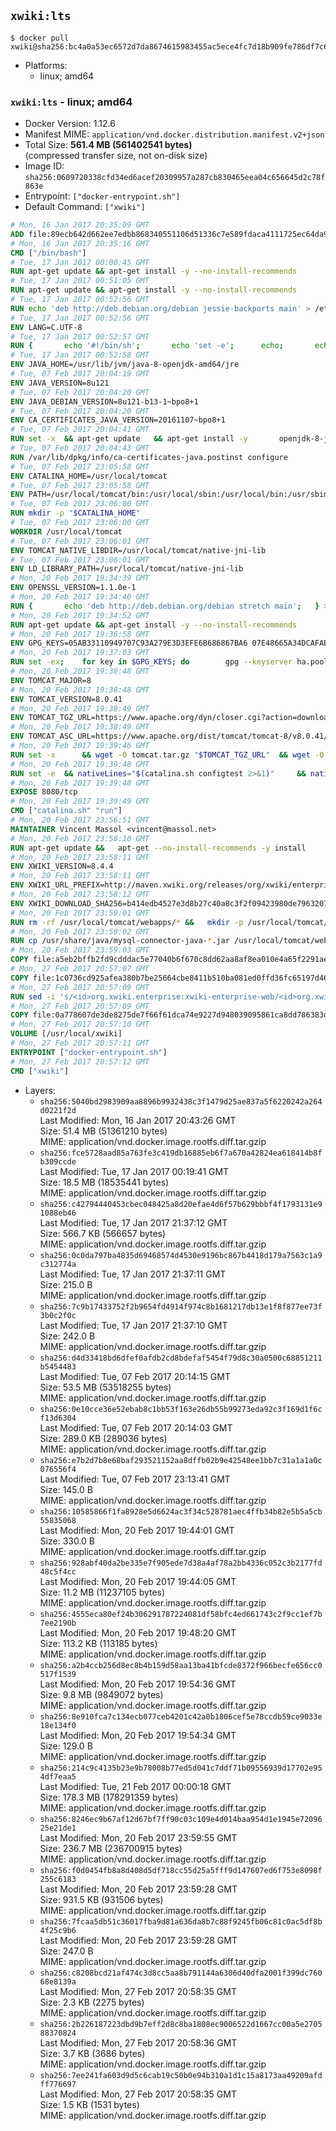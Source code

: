 ## `xwiki:lts`

```console
$ docker pull xwiki@sha256:bc4a0a53ec6572d7da8674615983455ac5ece4fc7d18b909fe786df7c6d94909
```

-	Platforms:
	-	linux; amd64

### `xwiki:lts` - linux; amd64

-	Docker Version: 1.12.6
-	Manifest MIME: `application/vnd.docker.distribution.manifest.v2+json`
-	Total Size: **561.4 MB (561402541 bytes)**  
	(compressed transfer size, not on-disk size)
-	Image ID: `sha256:0609720338cfd34ed6acef20309957a287cb830465eea04c656645d2c78f863e`
-	Entrypoint: `["docker-entrypoint.sh"]`
-	Default Command: `["xwiki"]`

```dockerfile
# Mon, 16 Jan 2017 20:35:09 GMT
ADD file:89ecb642d662ee7edbb868340551106d51336c7e589fdaca4111725ec64da957 in / 
# Mon, 16 Jan 2017 20:35:16 GMT
CMD ["/bin/bash"]
# Tue, 17 Jan 2017 00:00:45 GMT
RUN apt-get update && apt-get install -y --no-install-recommends 		ca-certificates 		curl 		wget 	&& rm -rf /var/lib/apt/lists/*
# Tue, 17 Jan 2017 00:51:05 GMT
RUN apt-get update && apt-get install -y --no-install-recommends 		bzip2 		unzip 		xz-utils 	&& rm -rf /var/lib/apt/lists/*
# Tue, 17 Jan 2017 00:52:56 GMT
RUN echo 'deb http://deb.debian.org/debian jessie-backports main' > /etc/apt/sources.list.d/jessie-backports.list
# Tue, 17 Jan 2017 00:52:56 GMT
ENV LANG=C.UTF-8
# Tue, 17 Jan 2017 00:52:57 GMT
RUN { 		echo '#!/bin/sh'; 		echo 'set -e'; 		echo; 		echo 'dirname "$(dirname "$(readlink -f "$(which javac || which java)")")"'; 	} > /usr/local/bin/docker-java-home 	&& chmod +x /usr/local/bin/docker-java-home
# Tue, 17 Jan 2017 00:52:58 GMT
ENV JAVA_HOME=/usr/lib/jvm/java-8-openjdk-amd64/jre
# Tue, 07 Feb 2017 20:04:19 GMT
ENV JAVA_VERSION=8u121
# Tue, 07 Feb 2017 20:04:20 GMT
ENV JAVA_DEBIAN_VERSION=8u121-b13-1~bpo8+1
# Tue, 07 Feb 2017 20:04:20 GMT
ENV CA_CERTIFICATES_JAVA_VERSION=20161107~bpo8+1
# Tue, 07 Feb 2017 20:04:41 GMT
RUN set -x 	&& apt-get update 	&& apt-get install -y 		openjdk-8-jre-headless="$JAVA_DEBIAN_VERSION" 		ca-certificates-java="$CA_CERTIFICATES_JAVA_VERSION" 	&& rm -rf /var/lib/apt/lists/* 	&& [ "$JAVA_HOME" = "$(docker-java-home)" ]
# Tue, 07 Feb 2017 20:04:43 GMT
RUN /var/lib/dpkg/info/ca-certificates-java.postinst configure
# Tue, 07 Feb 2017 23:05:58 GMT
ENV CATALINA_HOME=/usr/local/tomcat
# Tue, 07 Feb 2017 23:05:58 GMT
ENV PATH=/usr/local/tomcat/bin:/usr/local/sbin:/usr/local/bin:/usr/sbin:/usr/bin:/sbin:/bin
# Tue, 07 Feb 2017 23:06:00 GMT
RUN mkdir -p "$CATALINA_HOME"
# Tue, 07 Feb 2017 23:06:00 GMT
WORKDIR /usr/local/tomcat
# Tue, 07 Feb 2017 23:06:01 GMT
ENV TOMCAT_NATIVE_LIBDIR=/usr/local/tomcat/native-jni-lib
# Tue, 07 Feb 2017 23:06:01 GMT
ENV LD_LIBRARY_PATH=/usr/local/tomcat/native-jni-lib
# Mon, 20 Feb 2017 19:34:39 GMT
ENV OPENSSL_VERSION=1.1.0e-1
# Mon, 20 Feb 2017 19:34:40 GMT
RUN { 		echo 'deb http://deb.debian.org/debian stretch main'; 	} > /etc/apt/sources.list.d/stretch.list 	&& { 		echo 'Package: *'; 		echo 'Pin: release n=stretch'; 		echo 'Pin-Priority: -10'; 		echo; 		echo 'Package: openssl libssl*'; 		echo "Pin: version $OPENSSL_VERSION"; 		echo 'Pin-Priority: 990'; 	} > /etc/apt/preferences.d/stretch-openssl
# Mon, 20 Feb 2017 19:34:52 GMT
RUN apt-get update && apt-get install -y --no-install-recommends 		libapr1 		openssl="$OPENSSL_VERSION" 	&& rm -rf /var/lib/apt/lists/*
# Mon, 20 Feb 2017 19:36:58 GMT
ENV GPG_KEYS=05AB33110949707C93A279E3D3EFE6B686867BA6 07E48665A34DCAFAE522E5E6266191C37C037D42 47309207D818FFD8DCD3F83F1931D684307A10A5 541FBE7D8F78B25E055DDEE13C370389288584E7 61B832AC2F1C5A90F0F9B00A1C506407564C17A3 713DA88BE50911535FE716F5208B0AB1D63011C7 79F7026C690BAA50B92CD8B66A3AD3F4F22C4FED 9BA44C2621385CB966EBA586F72C284D731FABEE A27677289986DB50844682F8ACB77FC2E86E29AC A9C5DF4D22E99998D9875A5110C01C5A2F6059E7 DCFD35E0BF8CA7344752DE8B6FB21E8933C60243 F3A04C595DB5B6A5F1ECA43E3B7BBB100D811BBE F7DA48BB64BCB84ECBA7EE6935CD23C10D498E23
# Mon, 20 Feb 2017 19:37:03 GMT
RUN set -ex; 	for key in $GPG_KEYS; do 		gpg --keyserver ha.pool.sks-keyservers.net --recv-keys "$key"; 	done
# Mon, 20 Feb 2017 19:38:48 GMT
ENV TOMCAT_MAJOR=8
# Mon, 20 Feb 2017 19:38:48 GMT
ENV TOMCAT_VERSION=8.0.41
# Mon, 20 Feb 2017 19:38:49 GMT
ENV TOMCAT_TGZ_URL=https://www.apache.org/dyn/closer.cgi?action=download&filename=tomcat/tomcat-8/v8.0.41/bin/apache-tomcat-8.0.41.tar.gz
# Mon, 20 Feb 2017 19:38:49 GMT
ENV TOMCAT_ASC_URL=https://www.apache.org/dist/tomcat/tomcat-8/v8.0.41/bin/apache-tomcat-8.0.41.tar.gz.asc
# Mon, 20 Feb 2017 19:39:46 GMT
RUN set -x 		&& wget -O tomcat.tar.gz "$TOMCAT_TGZ_URL" 	&& wget -O tomcat.tar.gz.asc "$TOMCAT_ASC_URL" 	&& gpg --batch --verify tomcat.tar.gz.asc tomcat.tar.gz 	&& tar -xvf tomcat.tar.gz --strip-components=1 	&& rm bin/*.bat 	&& rm tomcat.tar.gz* 		&& nativeBuildDir="$(mktemp -d)" 	&& tar -xvf bin/tomcat-native.tar.gz -C "$nativeBuildDir" --strip-components=1 	&& nativeBuildDeps=" 		gcc 		libapr1-dev 		libssl-dev 		make 		openjdk-${JAVA_VERSION%%[-~bu]*}-jdk=$JAVA_DEBIAN_VERSION 	" 	&& apt-get update && apt-get install -y --no-install-recommends $nativeBuildDeps && rm -rf /var/lib/apt/lists/* 	&& ( 		export CATALINA_HOME="$PWD" 		&& cd "$nativeBuildDir/native" 		&& ./configure 			--libdir="$TOMCAT_NATIVE_LIBDIR" 			--prefix="$CATALINA_HOME" 			--with-apr="$(which apr-1-config)" 			--with-java-home="$(docker-java-home)" 			--with-ssl=yes 		&& make -j$(nproc) 		&& make install 	) 	&& apt-get purge -y --auto-remove $nativeBuildDeps 	&& rm -rf "$nativeBuildDir" 	&& rm bin/tomcat-native.tar.gz
# Mon, 20 Feb 2017 19:39:48 GMT
RUN set -e 	&& nativeLines="$(catalina.sh configtest 2>&1)" 	&& nativeLines="$(echo "$nativeLines" | grep 'Apache Tomcat Native')" 	&& nativeLines="$(echo "$nativeLines" | sort -u)" 	&& if ! echo "$nativeLines" | grep 'INFO: Loaded APR based Apache Tomcat Native library' >&2; then 		echo >&2 "$nativeLines"; 		exit 1; 	fi
# Mon, 20 Feb 2017 19:39:48 GMT
EXPOSE 8080/tcp
# Mon, 20 Feb 2017 19:39:49 GMT
CMD ["catalina.sh" "run"]
# Mon, 20 Feb 2017 23:56:51 GMT
MAINTAINER Vincent Massol <vincent@massol.net>
# Mon, 20 Feb 2017 23:58:10 GMT
RUN apt-get update &&   apt-get --no-install-recommends -y install     curl     libreoffice     unzip     libmysql-java &&   rm -rf /var/lib/apt/lists/*
# Mon, 20 Feb 2017 23:58:11 GMT
ENV XWIKI_VERSION=8.4.4
# Mon, 20 Feb 2017 23:58:11 GMT
ENV XWIKI_URL_PREFIX=http://maven.xwiki.org/releases/org/xwiki/enterprise/xwiki-enterprise-web/8.4.4
# Mon, 20 Feb 2017 23:58:12 GMT
ENV XWIKI_DOWNLOAD_SHA256=b414edb4527e3d8b27c40a8c3f2f09423980de7963207b7dc89da71d14e7fb23
# Mon, 20 Feb 2017 23:59:01 GMT
RUN rm -rf /usr/local/tomcat/webapps/* &&   mkdir -p /usr/local/tomcat/temp &&   mkdir -p /usr/local/xwiki/data &&   curl -fSL "${XWIKI_URL_PREFIX}/xwiki-enterprise-web-${XWIKI_VERSION}.war" -o xwiki.war &&   echo "$XWIKI_DOWNLOAD_SHA256 xwiki.war" | sha256sum -c - &&   unzip -d /usr/local/tomcat/webapps/ROOT xwiki.war &&   rm -f xwiki.war
# Mon, 20 Feb 2017 23:59:02 GMT
RUN cp /usr/share/java/mysql-connector-java-*.jar /usr/local/tomcat/webapps/ROOT/WEB-INF/lib/
# Mon, 20 Feb 2017 23:59:03 GMT
COPY file:a5eb2bffb2fd9cdddac5e77040b6f670c8dd62aa8af8ea010e4a65f2291ae6ab in /usr/local/tomcat/bin/ 
# Mon, 27 Feb 2017 20:57:07 GMT
COPY file:1c0736cd925afea380b7be25664cbe8411b510ba081ed0ffd36fc65197d467f4 in /usr/local/tomcat/webapps/ROOT/WEB-INF/hibernate.cfg.xml 
# Mon, 27 Feb 2017 20:57:09 GMT
RUN sed -i 's/<id>org.xwiki.enterprise:xwiki-enterprise-web/<id>org.xwiki.enterprise:xwiki-enterprise-docker/'     /usr/local/tomcat/webapps/ROOT/META-INF/extension.xed
# Mon, 27 Feb 2017 20:57:09 GMT
COPY file:0a778607de3de8275de7f66f61dca74e9227d948039095861ca8dd786383d199 in /usr/local/bin/docker-entrypoint.sh 
# Mon, 27 Feb 2017 20:57:10 GMT
VOLUME [/usr/local/xwiki]
# Mon, 27 Feb 2017 20:57:11 GMT
ENTRYPOINT ["docker-entrypoint.sh"]
# Mon, 27 Feb 2017 20:57:12 GMT
CMD ["xwiki"]
```

-	Layers:
	-	`sha256:5040bd2983909aa8896b9932438c3f1479d25ae837a5f6220242a264d0221f2d`  
		Last Modified: Mon, 16 Jan 2017 20:43:26 GMT  
		Size: 51.4 MB (51361210 bytes)  
		MIME: application/vnd.docker.image.rootfs.diff.tar.gzip
	-	`sha256:fce5728aad85a763fe3c419db16885eb6f7a670a42824ea618414b8fb309ccde`  
		Last Modified: Tue, 17 Jan 2017 00:19:41 GMT  
		Size: 18.5 MB (18535441 bytes)  
		MIME: application/vnd.docker.image.rootfs.diff.tar.gzip
	-	`sha256:c42794440453cbec048425a8d20efae4d6f57b629bbbf4f1793131e91088eb46`  
		Last Modified: Tue, 17 Jan 2017 21:37:12 GMT  
		Size: 566.7 KB (566657 bytes)  
		MIME: application/vnd.docker.image.rootfs.diff.tar.gzip
	-	`sha256:0c0da797ba4835d69468574d4530e9196bc867b4418d179a7563c1a9c312774a`  
		Last Modified: Tue, 17 Jan 2017 21:37:11 GMT  
		Size: 215.0 B  
		MIME: application/vnd.docker.image.rootfs.diff.tar.gzip
	-	`sha256:7c9b17433752f2b9654fd4914f974c8b1681217db13e1f8f877ee73f3b0c2f0c`  
		Last Modified: Tue, 17 Jan 2017 21:37:10 GMT  
		Size: 242.0 B  
		MIME: application/vnd.docker.image.rootfs.diff.tar.gzip
	-	`sha256:d4d33418bd6dfef0afdb2cd8bdefaf5454f79d8c30a0500c68851211b5454483`  
		Last Modified: Tue, 07 Feb 2017 20:14:15 GMT  
		Size: 53.5 MB (53518255 bytes)  
		MIME: application/vnd.docker.image.rootfs.diff.tar.gzip
	-	`sha256:0e10cce36e52ebab8c1bb53f163e26db55b99273eda92c3f169d1f6cf13d6304`  
		Last Modified: Tue, 07 Feb 2017 20:14:03 GMT  
		Size: 289.0 KB (289036 bytes)  
		MIME: application/vnd.docker.image.rootfs.diff.tar.gzip
	-	`sha256:e7b2d7b8e68baf293521152aa8dffb02b9e42548ee1bb7c31a1a1a0c076556f4`  
		Last Modified: Tue, 07 Feb 2017 23:13:41 GMT  
		Size: 145.0 B  
		MIME: application/vnd.docker.image.rootfs.diff.tar.gzip
	-	`sha256:10585866f1fa8928e5d6624ac3f34c528781aec4ffb34b82e5b5a5cb55835068`  
		Last Modified: Mon, 20 Feb 2017 19:44:01 GMT  
		Size: 330.0 B  
		MIME: application/vnd.docker.image.rootfs.diff.tar.gzip
	-	`sha256:928abf40da2be335e7f905ede7d38a4af78a2bb4336c052c3b2177fd48c5f4cc`  
		Last Modified: Mon, 20 Feb 2017 19:44:05 GMT  
		Size: 11.2 MB (11237105 bytes)  
		MIME: application/vnd.docker.image.rootfs.diff.tar.gzip
	-	`sha256:4555eca80ef24b306291787224081df58bfc4ed661743c2f9cc1ef7b7ee2190b`  
		Last Modified: Mon, 20 Feb 2017 19:48:20 GMT  
		Size: 113.2 KB (113185 bytes)  
		MIME: application/vnd.docker.image.rootfs.diff.tar.gzip
	-	`sha256:a2b4ccb256d8ec8b4b159d58aa13ba41bfcde8372f966becfe656cc0517f1539`  
		Last Modified: Mon, 20 Feb 2017 19:54:36 GMT  
		Size: 9.8 MB (9849072 bytes)  
		MIME: application/vnd.docker.image.rootfs.diff.tar.gzip
	-	`sha256:8e910fca7c134ecb077ceb4201c42a0b1806cef5e78ccdb59ce9033e18e134f0`  
		Last Modified: Mon, 20 Feb 2017 19:54:34 GMT  
		Size: 129.0 B  
		MIME: application/vnd.docker.image.rootfs.diff.tar.gzip
	-	`sha256:214c9c4135b23e9b78008b77ed5d041c7ddf71b09556939d17702e954df7eaa5`  
		Last Modified: Tue, 21 Feb 2017 00:00:18 GMT  
		Size: 178.3 MB (178291359 bytes)  
		MIME: application/vnd.docker.image.rootfs.diff.tar.gzip
	-	`sha256:8246ec9b67af12d67bf7ff90c03c109e4d014baa954d1e1945e7209625e21de1`  
		Last Modified: Mon, 20 Feb 2017 23:59:55 GMT  
		Size: 236.7 MB (236700915 bytes)  
		MIME: application/vnd.docker.image.rootfs.diff.tar.gzip
	-	`sha256:f0d0454fb8a8d408d5df718cc55d25a5fff9d147607ed6f753e8098f255c6183`  
		Last Modified: Mon, 20 Feb 2017 23:59:28 GMT  
		Size: 931.5 KB (931506 bytes)  
		MIME: application/vnd.docker.image.rootfs.diff.tar.gzip
	-	`sha256:7fcaa5db51c36017fba9d81a636da8b7c88f9245fb06c81c0ac5df8b4f25c9b6`  
		Last Modified: Mon, 20 Feb 2017 23:59:28 GMT  
		Size: 247.0 B  
		MIME: application/vnd.docker.image.rootfs.diff.tar.gzip
	-	`sha256:c8208bcd21af474c3d8cc5aa8b791144a6306d40dfa2001f399dc76068e8139a`  
		Last Modified: Mon, 27 Feb 2017 20:58:35 GMT  
		Size: 2.3 KB (2275 bytes)  
		MIME: application/vnd.docker.image.rootfs.diff.tar.gzip
	-	`sha256:2b226187223dbd9b7eff2d8c8ba1808ec9006522d1667cc00a5e270588370824`  
		Last Modified: Mon, 27 Feb 2017 20:58:36 GMT  
		Size: 3.7 KB (3686 bytes)  
		MIME: application/vnd.docker.image.rootfs.diff.tar.gzip
	-	`sha256:7ee241fa603d9d5c6cab19c50b0e94b310a1d1c15a8173aa49209afdff776697`  
		Last Modified: Mon, 27 Feb 2017 20:58:35 GMT  
		Size: 1.5 KB (1531 bytes)  
		MIME: application/vnd.docker.image.rootfs.diff.tar.gzip
